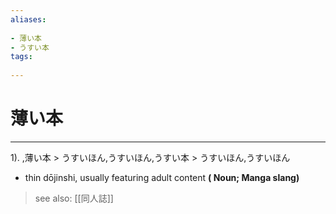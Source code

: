 ```yaml
---
aliases:
    
- 薄い本
- うすい本
tags:
    
---
```


# 薄い本
---
1).
,薄い本 > うすいほん,うすいほん,うすい本 > うすいほん,うすいほん

- thin dōjinshi, usually featuring adult content
**( Noun; Manga slang)**
> see also:  [[同人誌]]
            